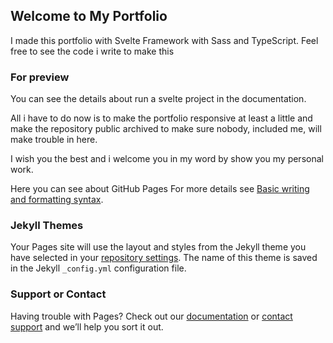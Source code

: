 ## Welcome to My Portfolio

I made this portfolio with Svelte Framework with Sass and TypeScript. Feel free to see the code i write to make this 

### For preview

You can see the details about run a svelte project in the documentation.

All i have to do now is to make the portfolio responsive at least a little and make the repository public archived to make sure nobody, included me, will make trouble in here.

I wish you the best and i welcome you in my word by show you my personal work.



Here you can see about GitHub Pages
For more details see [Basic writing and formatting syntax](https://docs.github.com/en/github/writing-on-github/getting-started-with-writing-and-formatting-on-github/basic-writing-and-formatting-syntax).

### Jekyll Themes

Your Pages site will use the layout and styles from the Jekyll theme you have selected in your [repository settings](https://github.com/Zaza34-vs/svelting-portfolio/settings/pages). The name of this theme is saved in the Jekyll `_config.yml` configuration file.

### Support or Contact

Having trouble with Pages? Check out our [documentation](https://docs.github.com/categories/github-pages-basics/) or [contact support](https://support.github.com/contact) and we’ll help you sort it out.
